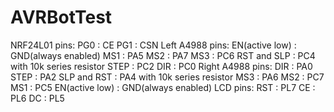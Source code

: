 # AVRBotTest
NRF24L01 pins:
PG0 : CE
PG1 : CSN
Left A4988 pins:
EN(active low) : GND(always enabled)
MS1 : PA5
MS2 : PA7
MS3 : PC6
RST and SLP : PC4 with 10k series resistor
STEP : PC2
DIR : PC0
Right A4988 pins:
DIR : PA0
STEP : PA2
SLP and RST : PA4 with 10k series resistor
MS3 : PA6
MS2 : PC7
MS1 : PC5
EN(active low) : GND(always enabled)
LCD pins:
RST : PL7
CE : PL6
DC : PL5
